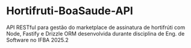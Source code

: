 # Hortifruti-BoaSaude-API
API RESTful para gestão do marketplace de assinatura de hortifrúti com Node, Fastify e Drizzle ORM desenvolvida durante disciplina de Eng. de Software no IFBA 2025.2
